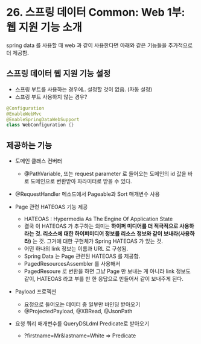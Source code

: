 # 26. 스프링 데이터 Common: Web 1부: 웹 지원 기능 소개

spring data 를 사용할 때 web 과 같이 사용한다면 아래와 같은 기능들을 추가적으로 더 제공함.

## 스프링 데이터 웹 지원 기능 설정
 * 스프링 부트를 사용하는 경우에.. 설정할 것이 없음. (자동 설정)
 * 스프링 부트 사용하지 않는 경우?

```java
@Configuration
@EnableWebMvc
@EnableSpringDataWebSupport
class WebConfiguration {}
```

## 제공하는 기능
 * 도메인 클래스 컨버터
   - @PathVariable, 또는 request parameter 로 들어오는 도메인의 id 값을 바로 도메인으로 변환받아 파라미터로 받을 수 있다.

 * @RequestHandler 메소드에서 Pageable과 Sort 매개변수 사용 

 * Page 관련 HATEOAS 기능 제공
   - HATEOAS : Hypermedia As The Engine Of Application State
   - 결국 이 HATEOAS 가 추구하는 의미는 __하이퍼 미디어를 더 적극적으로 사용하라는 것. 리소스에 대한 하이퍼미디어 정보를 리소스 정보와 같이 보내라(사용하라)__ 는 것. 그거에 대한 구현체가 Spring HATEOAS 가 있는 것.
   - 어떤 하나의 link 정보는 이름과 URL 로 구성됨.
   - Spring Data 는 Page 관련된 HATEOAS 를 제공함.
   - PagedResourcesAssembler 를 사용해서
   - PagedResoure 로 변환을 하면 그냥 Page 만 보내는 게 아니라 link 정보도 같이, HATEOAS 라고 부를 만 한 응답으로 만들어서 같이 보내주게 된다.
 
 * Payload 프로젝션
   - 요청으로 들어오는 데이터 중 일부만 바인딩 받아오기
   - @ProjectedPayload, @XBRead, @JsonPath
 
 * 요청 쿼리 매개변수를 QueryDSLdml Predicate로 받아오기
   - ?firstname=Mr&lastname=White => Predicate